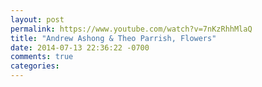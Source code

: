 ```yaml
---
layout: post
permalink: https://www.youtube.com/watch?v=7nKzRhhMlaQ
title: "Andrew Ashong & Theo Parrish, Flowers"
date: 2014-07-13 22:36:22 -0700
comments: true
categories: 
---
```

